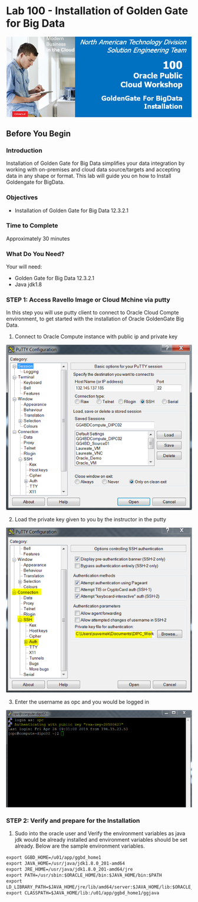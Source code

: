 # Lab 100 -  Installation of Golden Gate for Big Data

![](images/100/image100_0.png)

## Before You Begin

### Introduction
Installation of Golden Gate for Big Data simplifies your data integration by working with on-premises and cloud data source/targets and accepting data in any shape or format. This lab will guide you on how to Install Goldengate for BigData.

### Objectives
- Installation of Golden Gate for Big Data 12.3.2.1

### Time to Complete
Approximately 30 minutes

### What Do You Need?
Your will need:
- Golden Gate for Big Data 12.3.2.1
- Java jdk1.8

### STEP 1: Access Ravello Image or Cloud Mchine via putty

In this step you will use putty client to connect to Oracle Cloud Compte environment, to get started with the installation of Oracle GoldenGate Big Data.

1. Connect to Oracle Compute instance with public ip and private key

![](images/100/image100_1.png)

2. Load the private key given to you by the instructor in the putty 

![](images/100/image100_2.png)

3. Enter the username as opc and you would be logged in

![](images/100/image100_3.png)


### STEP 2: Verify and prepare for the Installation

1. Sudo into the oracle user and Verify the environment variables as java jdk would be already installed and environment variables should be set already. Below are the sample environment variables.

```
export GGBD_HOME=/u01/app/ggbd_home1
export JAVA_HOME=/usr/java/jdk1.8.0_201-amd64
export JRE_HOME=/usr/java/jdk1.8.0_201-amd64/jre
export PATH=/usr/sbin:$ORACLE_HOME/bin:$JAVA_HOME/bin:$PATH
export LD_LIBRARY_PATH=$JAVA_HOME/jre/lib/amd64/server:$JAVA_HOME/lib:$ORACLE_HOME/lib
export CLASSPATH=$JAVA_HOME/lib:/u01/app/ggbd_home1/ggjava
```




